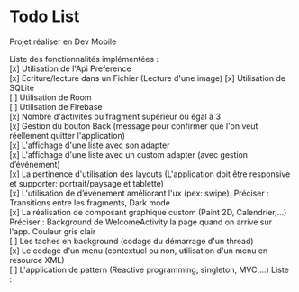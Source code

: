 # Todo List  
Projet réaliser en Dev Mobile  


Liste des fonctionnalités implémentées :  
[x] Utilisation de l'Api Preference  
[x] Ecriture/lecture dans un Fichier  (Lecture d'une image)
[x] Utilisation de SQLite  
[ ] Utilisation de Room  
[ ] Utilisation de Firebase  
[x] Nombre d'activités ou fragment supérieur ou égal à 3  
[x] Gestion du bouton Back (message pour confirmer que l'on veut réellement quitter l'application)  
[x] L'affichage d'une liste avec son adapter  
[x] L'affichage d'une liste avec un custom adapter (avec gestion d’événement)  
[x] La pertinence d'utilisation des layouts (L'application doit être responsive et supporter: portrait/paysage et tablette)  
[x] L'utilisation de d’événement améliorant l'ux (pex: swipe). Préciser :  Transitions entre les fragments, Dark mode  
[x] La réalisation de composant graphique custom (Paint 2D, Calendrier,...) Préciser :  Background de WelcomeActivity la page quand on arrive sur l'app. Couleur gris clair  
[ ] Les taches en background (codage du démarrage d'un thread)  
[x] Le codage d'un menu (contextuel ou non, utilisation d'un menu en resource XML)  
[ ] L'application de pattern (Reactive programming, singleton, MVC,...) Liste :  
